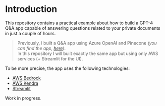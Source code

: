 # Introduction

This repository contains a practical example about how to build a GPT-4 Q&A app capable of answering questions related to your private documents in just a couple of hours.

> Previously, I built a Q&A app using Azure OpenAI and Pinecone _(you can find the app, [here](https://github.com/karlospn/building-qa-app-with-openai-pinecone-and-streamlit))_.   
> In this repository I will built exactly the same app but using only AWS services (+ Streamlit for the UI).

To be more precise, the app uses the following technologies:

- [AWS Bedrock](https://aws.amazon.com/bedrock)
- [AWS Kendra](https://aws.amazon.com/kendra)
- [Streamlit](https://streamlit.io/)

Work in progress.

